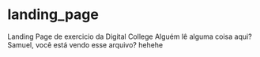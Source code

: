 # landing_page
Landing Page de exercicio da Digital College
Alguém lê alguma coisa aqui? Samuel, você está vendo esse arquivo? hehehe
